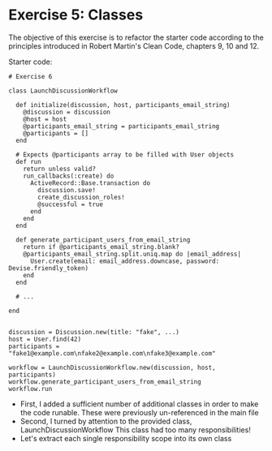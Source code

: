 # Exercise 5: Classes

The objective of this exercise is to refactor the starter code according to the principles introduced in Robert Martin's Clean Code, chapters 9, 10 and 12.

Starter code:

```
# Exercise 6

class LaunchDiscussionWorkflow

  def initialize(discussion, host, participants_email_string)
    @discussion = discussion
    @host = host
    @participants_email_string = participants_email_string
    @participants = []
  end

  # Expects @participants array to be filled with User objects
  def run
    return unless valid?
    run_callbacks(:create) do
      ActiveRecord::Base.transaction do
        discussion.save!
        create_discussion_roles!
        @successful = true
      end
    end
  end

  def generate_participant_users_from_email_string
    return if @participants_email_string.blank?
    @participants_email_string.split.uniq.map do |email_address|
      User.create(email: email_address.downcase, password: Devise.friendly_token)
    end
  end

  # ...

end


discussion = Discussion.new(title: "fake", ...)
host = User.find(42)
participants = "fake1@example.com\nfake2@example.com\nfake3@example.com"

workflow = LaunchDiscussionWorkflow.new(discussion, host, participants)
workflow.generate_participant_users_from_email_string
workflow.run
```

- First, I added a sufficient number of additional classes in order to make the code runable. These were previously un-referenced in the main file
- Second, I turned by attention to the provided class, LaunchDiscussionWorkflow
  This class had too many responsibilities!
- Let's extract each single responsibility scope into its own class
